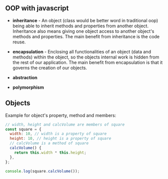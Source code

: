## OOP with javascript

- **inheritance** - An object (class would be better word in traditional oop) being able to inherit methods and properties from another object. Inheritance also means giving one object access to another object's methods and properties. The main benefit from inheritance is the code reuse.

- **encapsulation** - Enclosing all functionalities of an object (data and methods) within the object, so the objects internal work is hidden from the rest of our application. The main benefit from encapsulation is that it governs the creation of our objects.

- **abstraction**

- **polymorphism**

## Objects

Example for object's property, method and members:

```javascript
// width, height and calcVolume are members of square
const square = {
  width: 10, // width is a property of square
  height: 10, // height is a property of square
  // calcVolume is a method of square
  calcVolume() {
    return this.width * this.height;
  },
};

console.log(square.calcVolume());
```
